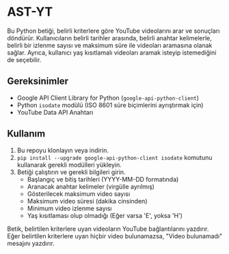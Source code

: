 # AST-YT

Bu Python betiği, belirli kriterlere göre YouTube videolarını arar ve sonuçları döndürür. Kullanıcıların belirli tarihler arasında, belirli anahtar kelimelerle, belirli bir izlenme sayısı ve maksimum süre ile videoları aramasına olanak sağlar. Ayrıca, kullanıcı yaş kısıtlamalı videoları aramak isteyip istemediğini de seçebilir.

## Gereksinimler
- Google API Client Library for Python (`google-api-python-client`)
- Python `isodate` modülü (ISO 8601 süre biçimlerini ayrıştırmak için)
- YouTube Data API Anahtarı

## Kullanım

1. Bu repoyu klonlayın veya indirin.
2. `pip install --upgrade google-api-python-client isodate` komutunu kullanarak gerekli modülleri yükleyin.
3. Betiği çalıştırın ve gerekli bilgileri girin.
    - Başlangıç ve bitiş tarihleri (YYYY-MM-DD formatında)
    - Aranacak anahtar kelimeler (virgülle ayrılmış)
    - Gösterilecek maksimum video sayısı
    - Maksimum video süresi (dakika cinsinden)
    - Minimum video izlenme sayısı
    - Yaş kısıtlaması olup olmadığı (Eğer varsa 'E', yoksa 'H')

Betik, belirtilen kriterlere uyan videoların YouTube bağlantılarını yazdırır. Eğer belirtilen kriterlere uyan hiçbir video bulunamazsa, "Video bulunamadı" mesajını yazdırır.
